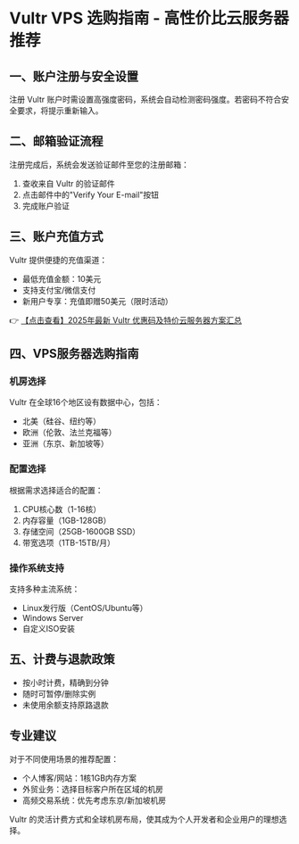 # Vultr VPS 选购指南 - 高性价比云服务器推荐

## 一、账户注册与安全设置
注册 Vultr 账户时需设置高强度密码，系统会自动检测密码强度。若密码不符合安全要求，将提示重新输入。

## 二、邮箱验证流程
注册完成后，系统会发送验证邮件至您的注册邮箱：
1. 查收来自 Vultr 的验证邮件
2. 点击邮件中的"Verify Your E-mail"按钮
3. 完成账户验证

## 三、账户充值方式
Vultr 提供便捷的充值渠道：
- 最低充值金额：10美元
- 支持支付宝/微信支付
- 新用户专享：充值即赠50美元（限时活动）

👉 [【点击查看】2025年最新 Vultr 优惠码及特价云服务器方案汇总](https://bit.ly/VuLtr)

## 四、VPS服务器选购指南
### 机房选择
Vultr 在全球16个地区设有数据中心，包括：
- 北美（硅谷、纽约等）
- 欧洲（伦敦、法兰克福等）
- 亚洲（东京、新加坡等）

### 配置选择
根据需求选择适合的配置：
1. CPU核心数（1-16核）
2. 内存容量（1GB-128GB）
3. 存储空间（25GB-1600GB SSD）
4. 带宽选项（1TB-15TB/月）

### 操作系统支持
支持多种主流系统：
- Linux发行版（CentOS/Ubuntu等）
- Windows Server
- 自定义ISO安装

## 五、计费与退款政策
- 按小时计费，精确到分钟
- 随时可暂停/删除实例
- 未使用余额支持原路退款

## 专业建议
对于不同使用场景的推荐配置：
- 个人博客/网站：1核1GB内存方案
- 外贸业务：选择目标客户所在区域的机房
- 高频交易系统：优先考虑东京/新加坡机房

Vultr 的灵活计费方式和全球机房布局，使其成为个人开发者和企业用户的理想选择。